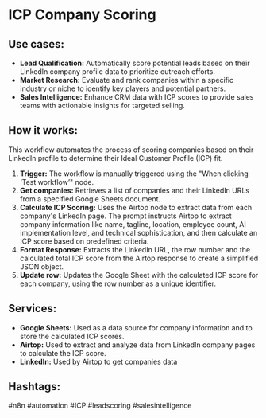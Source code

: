 # ICP Company Scoring

## Use cases:

- **Lead Qualification:** Automatically score potential leads based on their LinkedIn company profile data to prioritize outreach efforts.
- **Market Research:** Evaluate and rank companies within a specific industry or niche to identify key players and potential partners.
- **Sales Intelligence:** Enhance CRM data with ICP scores to provide sales teams with actionable insights for targeted selling.

## How it works:

This workflow automates the process of scoring companies based on their LinkedIn profile to determine their Ideal Customer Profile (ICP) fit.

1. **Trigger:** The workflow is manually triggered using the "When clicking ‘Test workflow’" node.
2. **Get companies:** Retrieves a list of companies and their LinkedIn URLs from a specified Google Sheets document.
3. **Calculate ICP Scoring:** Uses the Airtop node to extract data from each company's LinkedIn page. The prompt instructs Airtop to extract company information like name, tagline, location, employee count, AI implementation level, and technical sophistication, and then calculate an ICP score based on predefined criteria.
4. **Format Response:** Extracts the LinkedIn URL, the row number and the calculated total ICP score from the Airtop response to create a simplified JSON object.
5. **Update row:** Updates the Google Sheet with the calculated ICP score for each company, using the row number as a unique identifier.

## Services:

- **Google Sheets:** Used as a data source for company information and to store the calculated ICP scores.
- **Airtop:** Used to extract and analyze data from LinkedIn company pages to calculate the ICP score.
- **LinkedIn:** Used by Airtop to get companies data

## Hashtags:

#n8n #automation #ICP #leadscoring #salesintelligence
